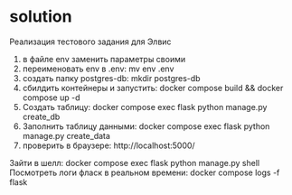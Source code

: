 # solution
Реализация тестового задания для Элвис

1) в файле env заменить параметры своими
2) переименовать env в .env: mv env .env
3) создать папку postgres-db: mkdir postgres-db
4) сбилдить контейнеры и запустить: docker compose build && docker compose up -d
5) Создать таблицу: docker compose exec flask python manage.py create_db
6) Заполнить таблицу данными: docker compose exec flask python manage.py create_data
7) проверить в браузере: http://localhost:5000/

Зайти в шелл: docker compose exec flask python manage.py shell
Посмотреть логи фласк в реальном времени: docker compose logs -f flask
